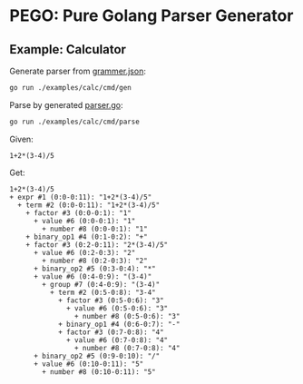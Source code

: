 # PEGO: Pure Golang Parser Generator

## Example: Calculator

Generate parser from [grammer.json](./examples/calc/grammer.json):

```bash
go run ./examples/calc/cmd/gen
```

Parse by generated [parser.go](./examples/calc/parser.go):

```bash
go run ./examples/calc/cmd/parse
```

Given:

```
1+2*(3-4)/5
```

Get:

```
1+2*(3-4)/5
+ expr #1 (0:0-0:11): "1+2*(3-4)/5"
  + term #2 (0:0-0:11): "1+2*(3-4)/5"
    + factor #3 (0:0-0:1): "1"
      + value #6 (0:0-0:1): "1"
        + number #8 (0:0-0:1): "1"
    + binary_op1 #4 (0:1-0:2): "+"
    + factor #3 (0:2-0:11): "2*(3-4)/5"
      + value #6 (0:2-0:3): "2"
        + number #8 (0:2-0:3): "2"
      + binary_op2 #5 (0:3-0:4): "*"
      + value #6 (0:4-0:9): "(3-4)"
        + group #7 (0:4-0:9): "(3-4)"
          + term #2 (0:5-0:8): "3-4"
            + factor #3 (0:5-0:6): "3"
              + value #6 (0:5-0:6): "3"
                + number #8 (0:5-0:6): "3"
            + binary_op1 #4 (0:6-0:7): "-"
            + factor #3 (0:7-0:8): "4"
              + value #6 (0:7-0:8): "4"
                + number #8 (0:7-0:8): "4"
      + binary_op2 #5 (0:9-0:10): "/"
      + value #6 (0:10-0:11): "5"
        + number #8 (0:10-0:11): "5"
```

